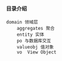 #### 目录介绍

    domain 领域层
        aggregates 聚合
		entity 实体
		po 与数据库交互
		valueobj 值对象
		vo  View Object